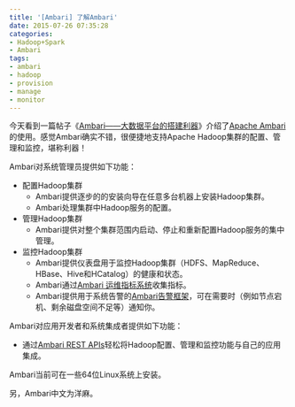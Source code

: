 ```yaml
---
title: '[Ambari] 了解Ambari'
date: 2015-07-26 07:35:28
categories: 
- Hadoop+Spark
- Ambari
tags: 
- ambari
- hadoop
- provision
- manage
- monitor
---
```

今天看到一篇帖子《[Ambari——大数据平台的搭建利器](http://www.ibm.com/developerworks/cn/opensource/os-cn-bigdata-ambari/)》介绍了[Apache Ambari](https://ambari.apache.org/)的使用。感觉Ambari确实不错，很便捷地支持Apache Hadoop集群的配置、管理和监控，堪称利器！

Ambari对系统管理员提供如下功能：
- 配置Hadoop集群
  - Ambari提供逐步的的安装向导在任意多台机器上安装Hadoop集群。
  - Ambari处理集群中Hadoop服务的配置。
- 管理Hadoop集群
  - Ambari提供对整个集群范围内启动、停止和重新配置Hadoop服务的集中管理。
- 监控Hadoop集群
  - Ambari提供仪表盘用于监控Hadoop集群（HDFS、MapReduce、HBase、Hive和HCatalog）的健康和状态。
  - Ambari通过[Ambari 运维指标系统](https://issues.apache.org/jira/browse/AMBARI-5707)收集指标。
  - Ambari提供用于系统告警的[Ambari告警框架](https://issues.apache.org/jira/browse/AMBARI-6354)，可在需要时（例如节点宕机、剩余磁盘空间不足等）通知你。

Ambari对应用开发者和系统集成者提供如下功能：
- 通过[Ambari REST APIs](https://github.com/apache/ambari/blob/trunk/ambari-server/docs/api/v1/index.md)轻松将Hadoop配置、管理和监控功能与自己的应用集成。

Ambari当前可在一些64位Linux系统上安装。

另，Ambari中文为洋麻。
